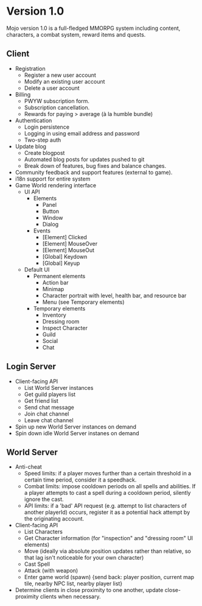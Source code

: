 # Version 1.0

Mojo version 1.0 is a full-fledged MMORPG system including content, characters, a combat system, reward items and quests.

## Client
- Registration
	- Register a new user account
	- Modify an existing user account
	- Delete a user account
- Billing
	- PWYW subscription form.
	- Subscription cancellation.
	- Rewards for paying > average (à la humble bundle)
- Authentication
	- Login persistence
	- Logging in using email address and password
	- Two-step auth
- Update blog
	- Create blogpost
	- Automated blog posts for updates pushed to git
	- Break down of features, bug fixes and balance changes.
- Community feedback and support features (external to game).
- i18n support for entire system
- Game World rendering interface
	- UI API
		- Elements
			- Panel
			- Button
			- Window
			- Dialog
		- Events
			- [Element] Clicked
			- [Element] MouseOver
			- [Element] MouseOut
			- [Global] Keydown
			- [Global] Keyup
	- Default UI
		- Permanent elements
			- Action bar
			- Minimap
			- Character portrait with level, health bar, and resource bar
			- Menu (see Temporary elements)
		- Temporary elements
			- Inventory
			- Dressing room
			- Inspect Character
			- Guild
			- Social
			- Chat

## Login Server
- Client-facing API
	- List World Server instances
	- Get guild players list
	- Get friend list
	- Send chat message
	- Join chat channel
	- Leave chat channel
- Spin up new World Server instances on demand
- Spin down idle World Server instanes on demand

## World Server
- Anti-cheat
	- Speed limits: if a player moves further than a certain threshold in a certain time period, consider it a speedhack.
	- Combat limits: impose cooldown periods on all spells and abilities.  If a player attempts to cast a spell during a cooldown period, silently ignore the cast.
	- API limits: if a 'bad' API request (e.g. attempt to list characters of another playerId) occurs, register it as a potential hack attempt by the originating account.
- Client-facing API
	- List Characters
	- Get Character information (for "inspection" and "dressing room" UI elements)
	- Move (ideally via absolute position updates rather than relative, so that lag isn't noticeable for your own character)
	- Cast Spell
	- Attack (with weapon)
	- Enter game world (spawn) {send back: player position, current map tile, nearby NPC list, nearby player list}
- Determine clients in close proximity to one another, update close-proximity clients when necessary.